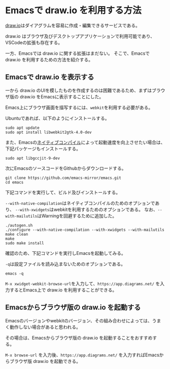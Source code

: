 # Emacsで draw.io を利用する方法

[draw.io](https://drawio-app.com/tutorials/interactive-tutorials/)はダイアグラムを容易に作成・編集できるサービスである。

draw.io はブラウザ及びデスクトップアプリケーションで利用可能であり、VSCodeの拡張も存在する。

一方、Emacsでは draw.io に関する拡張はまだない。
そこで、Emacsで draw.io を利用するための方法を紹介する。

## Emacsで draw.io を表示する

一から draw.io のUIを模したものを作成するのは困難であるため、まずはブラウザ版の draw.io をEmacsに表示することにした。

Emacs上にブラウザ画面を描写するには、`webkit`を利用する必要がある。

Ubuntuであれば、以下のようにインストールする。

```
sudo apt update
sudo apt install libwebkit2gtk-4.0-dev
```

また、Emacsの[ネイティブコンパイル](https://www.emacswiki.org/emacs/GccEmacs)によって起動速度を向上させたい場合は、下記パッケージもインストールする。

```
sudo apt libgccjit-9-dev
```

次にEmacsのソースコードをGithubからダウンロードする。

```
git clone https://github.com/emacs-mirror/emacs.git
cd emacs
```

下記コマンドを実行して、ビルド及びインストールする。


`--with-native-compilation`はネイティブコンパイルのためのオプションであり、
`--with-xwidgets`はwebkitを利用するためのオプションである。
なお、`--with-mailutils`はWarningを回避するために追加した。

```
./autogen.sh
./configure --with-native-compilation --with-xwidgets --with-mailutils
make clean
make
sudo make install
```

確認のため、下記コマンドを実行しEmacsを起動してみる。

`-q`は設定ファイルを読み込まないためのオプションである。

```
emacs -q
```

`M-x xwidget-webkit-browse-url`を入力して、`https://app.diagrams.net/` を入力するとEmacs上で draw.io を利用することができる。

## Emacsからブラウザ版の draw.io を起動する

Emacsのバージョンやwebkitのバージョン、その組み合わせによっては、うまく動作しない場合があると思われる。

その場合は、Emacsからブラウザ版の draw.io を起動することをおすすめする。

`M-x browse-url` を入力後、`https://app.diagrams.net/` を入力すればEmacsからブラウザ版 draw.io を起動できる。
